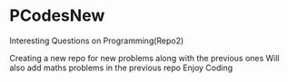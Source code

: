 # PCodesNew
Interesting Questions on Programming(Repo2)

Creating a new repo for new problems along with the previous ones
Will also add maths problems in the previous repo
Enjoy Coding
